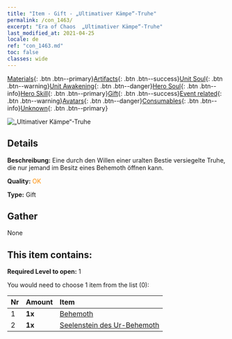 ```yaml
---
title: "Item - Gift - „Ultimativer Kämpe“-Truhe"
permalink: /con_1463/
excerpt: "Era of Chaos  „Ultimativer Kämpe“-Truhe"
last_modified_at: 2021-04-25
locale: de
ref: "con_1463.md"
toc: false
classes: wide
---
```

 [Materials](/ItemsDE/){: .btn .btn--primary}[Artifacts](/ItemsDE/Artifacts/){: .btn .btn--success}[Unit Soul](/ItemsDE/UnitSoul/){: .btn .btn--warning}[Unit Awakening](/ItemsDE/UnitAwakening/){: .btn .btn--danger}[Hero Soul](/ItemsDE/HeroSoul/){: .btn .btn--info}[Hero Skill](/ItemsDE/HeroSkill/){: .btn .btn--primary}[Gift](/ItemsDE/Gift/){: .btn .btn--success}[Event related](/ItemsDE/Events/){: .btn .btn--warning}[Avatars](/ItemsDE/Avatars/){: .btn .btn--danger}[Consumables](/ItemsDE/Consumables/){: .btn .btn--info}[Unknown](/ItemsDE/Unknown/){: .btn .btn--primary}

 ![„Ultimativer Kämpe“-Truhe](/images/t/i_907027.png)

## Details
 **Beschreibung:** Eine durch den Willen einer uralten Bestie versiegelte Truhe, die nur jemand im Besitz eines Behemoth öffnen kann.

 **Quality:** <span style="color: #FF8C00">OK</span>

 **Type:** Gift

## Gather

  None

## This item contains:

 **Required Level to open:** 1

 You would need to choose 1 item from the list (0):

  | Nr | Amount |     Item    |
  |:---|:-------|:------------|
  | 1 |  **1x** | [Behemoth](/ItemsDE/unt_223/) |  | 
  | 2 |  **1x** | [Seelenstein des Ur-Behemoth](/ItemsDE/unt_311/) |  | 
